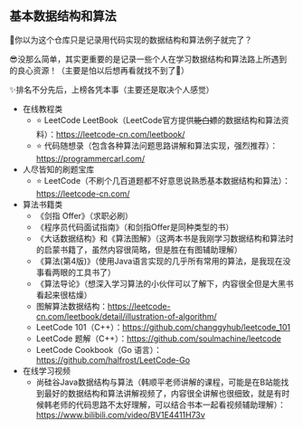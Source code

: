 ## 基本数据结构和算法

👀你以为这个仓库只是记录用代码实现的数据结构和算法例子就完了？

😎没那么简单，其实更重要的是记录一些个人在学习数据结构和算法路上所遇到的良心资源！（主要是怕以后想再看就找不到了🤦‍）

✨排名不分先后，上榜各凭本事（主要还是取决个人感觉）

- 在线教程类
  - ⭐ LeetCode LeetBook（LeetCode官方提供~~能白嫖~~的数据结构和算法资料）：https://leetcode-cn.com/leetbook/
  - ⭐ 代码随想录（包含各种算法问题思路讲解和算法实现，强烈推荐）：https://programmercarl.com/
- 人尽皆知的刷题宝库
  - ⭐ LeetCode（不刷个几百道题都不好意思说熟悉基本数据结构和算法）：https://leetcode-cn.com/
- 算法书籍类
  - 《剑指 Offer》（求职必刷）
  - 《程序员代码面试指南》（和剑指Offer是同种类型的书）
  - 《大话数据结构》和《算法图解》（这两本书是我刚学习数据结构和算法时的启蒙书籍了，虽然内容很简略，但是胜在有图辅助理解）
  - 《算法(第4版)》（使用Java语言实现的几乎所有常用的算法，是我现在没事看两眼的工具书了）
  - 《算法导论》（想深入学习算法的小伙伴可以了解下，内容很全但是大黑书看起来很枯燥）
  - 图解算法数据结构：https://leetcode-cn.com/leetbook/detail/illustration-of-algorithm/
  - LeetCode 101（C++）：https://github.com/changgyhub/leetcode_101
  - LeetCode 题解（C++）：https://github.com/soulmachine/leetcode
  - LeetCode Cookbook（Go 语言）：https://github.com/halfrost/LeetCode-Go
- 在线学习视频
  - 尚硅谷Java数据结构与算法（韩顺平老师讲解的课程，可能是在B站能找到最好的数据结构和算法讲解视频了，内容很全讲解也很细致，就是有时候韩老师的代码思路不太好理解，可以结合书本一起看视频辅助理解）：https://www.bilibili.com/video/BV1E4411H73v

